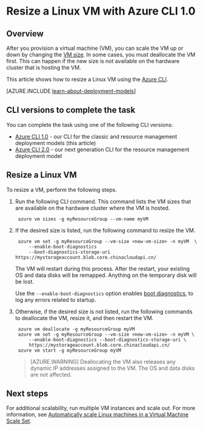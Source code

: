 <properties
    pageTitle="How to resize a Linux VM with the Azure CLI 1.0 | Azure"
    description="How to scale up or scale down a Linux virtual machine, by changing the VM size."
    services="virtual-machines-linux"
    documentationcenter="na"
    author="mikewasson"
    manager="timlt"
    editor=""
    tags="" />
<tags
    ms.assetid=""
    ms.service="virtual-machines-linux"
    ms.devlang="na"
    ms.topic="article"
    ms.tgt_pltfrm="na"
    ms.workload="infrastructure-services"
    ms.date="05/16/2016"
    wacn.date=""
    ms.author="mwasson"
    ms.custom="H1Hack27Feb2017" />

# Resize a Linux VM with Azure CLI 1.0

## Overview

After you provision a virtual machine (VM), you can scale the VM up or down by changing the [VM size][vm-sizes]. In some cases, you must deallocate the VM first. This can happen if the new size is not available on the hardware cluster that is hosting the VM.

This article shows how to resize a Linux VM using the [Azure CLI][azure-cli].

[AZURE.INCLUDE [learn-about-deployment-models](../../includes/learn-about-deployment-models-rm-include.md)]

## CLI versions to complete the task
You can complete the task using one of the following CLI versions:

- [Azure CLI 1.0](#resize-a-linux-vm) - our CLI for the classic and resource management deployment models (this article)
- [Azure CLI 2.0](/documentation/articles/virtual-machines-linux-change-vm-size/) - our next generation CLI for the resource management deployment model

## <a name="resize-a-linux-vm"></a> Resize a Linux VM
To resize a VM, perform the following steps.

1. Run the following CLI command. This command lists the VM sizes that are available on the hardware cluster where the VM is hosted.

        azure vm sizes -g myResourceGroup --vm-name myVM

2. If the desired size is listed, run the following command to resize the VM.

        azure vm set -g myResourceGroup --vm-size <new-vm-size> -n myVM  \
            --enable-boot-diagnostics
            --boot-diagnostics-storage-uri https://mystorageaccount.blob.core.chinacloudapi.cn/ 

    The VM will restart during this process. After the restart, your existing OS and data disks will be remapped. Anything on the temporary disk will be lost.
   
    Use the `--enable-boot-diagnostics` option enables [boot diagnostics][boot-diagnostics], to log any errors related to startup.
3. Otherwise, if the desired size is not listed, run the following commands to deallocate the VM, resize it, and then restart the VM.

        azure vm deallocate -g myResourceGroup myVM
        azure vm set -g myResourceGroup --vm-size <new-vm-size> -n myVM \
            --enable-boot-diagnostics --boot-diagnostics-storage-uri \
            https://mystorageaccount.blob.core.chinacloudapi.cn/ 
        azure vm start -g myResourceGroup myVM

    > [AZURE.WARNING]
    > Deallocating the VM also releases any dynamic IP addresses assigned to the VM. The OS and data disks are not affected.
    > 
    > 

## Next steps
For additional scalability, run multiple VM instances and scale out. For more information, see [Automatically scale Linux machines in a Virtual Machine Scale Set][scale-set]. 

<!-- links -->

[azure-cli]: /documentation/articles/cli-install-nodejs/
[boot-diagnostics]: https://azure.microsoft.com/blog/boot-diagnostics-for-virtual-machines-v2/
[scale-set]: /documentation/articles/virtual-machine-scale-sets-linux-autoscale/
[vm-sizes]: /documentation/articles/virtual-machines-linux-sizes/